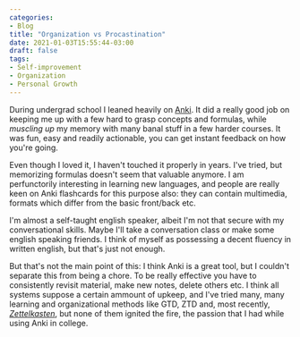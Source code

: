```yaml
---
categories:
- Blog
title: "Organization vs Procastination"
date: 2021-01-03T15:55:44-03:00
draft: false
tags:
- Self-improvement
- Organization
- Personal Growth
---
```

During undergrad school I leaned heavily on [Anki](https://apps.ankiweb.net). It did a really good job on keeping me up with a few hard to grasp concepts and formulas, while _muscling up_ my memory with many banal stuff in a few harder courses. It was fun, easy and readily actionable, you can get instant feedback on how you're going.

Even though I loved it, I haven't touched it properly in years. I've tried, but memorizing formulas doesn't seem that valuable anymore. I am perfunctorily interesting in learning new languages, and people are really keen on Anki flashcards for this purpose also: they can contain multimedia, formats which differ from the basic front/back etc. 

I'm almost a self-taught english speaker, albeit I'm not that secure with my conversational skills. Maybe I'll take a conversation class or make some english speaking friends. I think of myself as possessing a decent fluency in written english, but that's just not enough.

But that's not the main point of this: I think Anki is a great tool, but I couldn't separate this from being a chore. To be really effective you have to consistently revisit material, make new notes, delete others etc. I think all systems suppose a certain ammount of upkeep, and I've tried many, many learning and organizational methods like GTD, ZTD and, most recently, [_Zettelkasten_](https://zettelkasten.de), but none of them ignited the fire, the passion that I had while using Anki in college.
